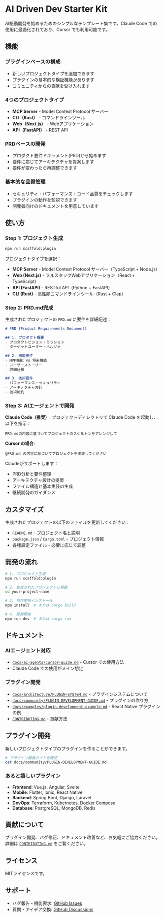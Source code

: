 # AI Driven Dev Starter Kit

AI駆動開発を始めるためのシンプルなテンプレート集です。Claude Code での使用に最適化されており、Cursor でも利用可能です。

## 機能

### プラグインベースの構成
- 新しいプロジェクトタイプを追加できます
- プラグインの基本的な検証機能があります
- コミュニティからの貢献を受け入れます

### 4つのプロジェクトタイプ
- **MCP Server** - Model Context Protocol サーバー
- **CLI（Rust）** - コマンドラインツール
- **Web（Next.js）** - Webアプリケーション  
- **API（FastAPI）** - REST API

### PRDベースの開発
- プロダクト要件ドキュメント(PRD)から始めます
- 要件に応じてアーキテクチャを提案します
- 要件が変わったら再調整できます

### 基本的な品質管理
- セキュリティ・パフォーマンス・コード品質をチェックします
- プラグインの動作を監視できます
- 開発者向けのドキュメントを用意しています

## 使い方

### Step 1: プロジェクト生成

```bash
npm run scaffold:plugin
```

プロジェクトタイプを選択：
- **MCP Server** - Model Context Protocol サーバー（TypeScript + Node.js）
- **Web (Next.js)** - フルスタックWebアプリケーション（React + TypeScript）
- **API (FastAPI)** - RESTful API（Python + FastAPI）
- **CLI (Rust)** - 高性能コマンドラインツール（Rust + Clap）

### Step 2: PRD.md完成

生成されたプロジェクトの `PRD.md` に要件を詳細記述：

```markdown
# PRD (Product Requirements Document)

## 1. プロダクト概要
- プロダクトビジョン・ミッション
- ターゲットユーザー・ペルソナ

## 2. 機能要件
- MVP機能 vs 将来機能
- ユーザーストーリー
- 詳細仕様

## 3. 技術要件
- パフォーマンス・セキュリティ
- アーキテクチャ方針
- 技術制約
```

### Step 3: AIエージェントで開発

**Claude Code（推奨）**:
プロジェクトディレクトリで Claude Code を起動し、以下を指示：
```
PRD.mdの内容に基づいてプロジェクトのスケルトンをアレンジして
```

**Cursor の場合**:
```
@PRD.md の内容に基づいてプロジェクトを実装してください
```

Claudeがサポートします：
- PRD分析と要件整理
- アーキテクチャ設計の提案
- ファイル構造と基本実装の生成
- 継続開発のガイダンス

## カスタマイズ

生成されたプロジェクトの以下のファイルを更新してください：

- `README.md` - プロジェクト名と説明
- `package.json` / `Cargo.toml` - プロジェクト情報
- 各種設定ファイル - 必要に応じて調整

## 開発の流れ

```bash
# 1. プロジェクト生成
npm run scaffold:plugin

# 2. 生成されたプロジェクトに移動
cd your-project-name

# 3. 依存関係インストール
npm install  # または cargo build

# 4. 開発開始
npm run dev  # または cargo run
```

## ドキュメント

### AIエージェント対応
- [`docs/ai-agents/cursor-guide.md`](docs/ai-agents/cursor-guide.md) - Cursor での使用方法
- Claude Code での使用がメイン想定

### プラグイン開発
- [`docs/architecture/PLUGIN-SYSTEM.md`](docs/architecture/PLUGIN-SYSTEM.md) - プラグインシステムについて
- [`docs/community/PLUGIN-DEVELOPMENT-GUIDE.md`](docs/community/PLUGIN-DEVELOPMENT-GUIDE.md) - プラグインの作り方
- [`docs/examples/plugin-development-example.md`](docs/examples/plugin-development-example.md) - React Native プラグインの例
- [`CONTRIBUTING.md`](CONTRIBUTING.md) - 貢献方法

## プラグイン開発

新しいプロジェクトタイプのプラグインを作ることができます。

```bash
# プラグイン開発ガイドを確認
cat docs/community/PLUGIN-DEVELOPMENT-GUIDE.md
```

### あると嬉しいプラグイン
- **Frontend**: Vue.js, Angular, Svelte
- **Mobile**: Flutter, Ionic, React Native
- **Backend**: Spring Boot, Django, Laravel
- **DevOps**: Terraform, Kubernetes, Docker Compose
- **Database**: PostgreSQL, MongoDB, Redis

## 貢献について

プラグイン開発、バグ修正、ドキュメント改善など、お気軽にご協力ください。詳細は [`CONTRIBUTING.md`](CONTRIBUTING.md) をご覧ください。

## ライセンス

MITライセンスです。

## サポート

- バグ報告・機能要求: [GitHub Issues](https://github.com/daktu32/ai-driven-dev-starter-kit/issues)
- 質問・アイデア交換: [GitHub Discussions](https://github.com/daktu32/ai-driven-dev-starter-kit/discussions) 